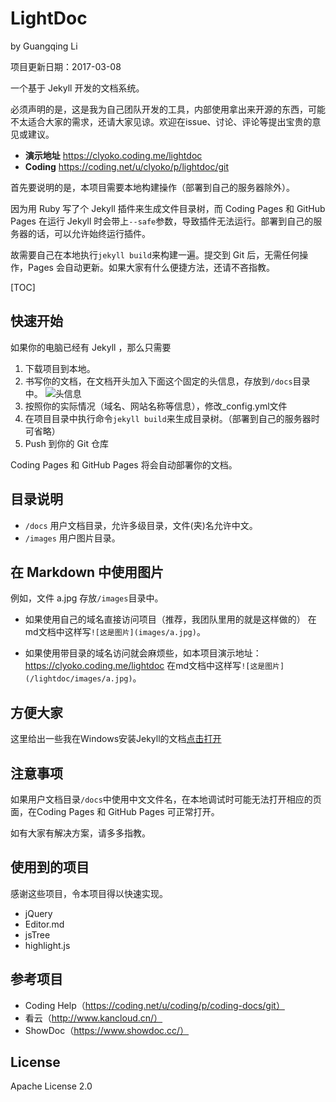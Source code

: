 # LightDoc

by Guangqing Li

项目更新日期：2017-03-08

一个基于 Jekyll 开发的文档系统。

必须声明的是，这是我为自己团队开发的工具，内部使用拿出来开源的东西，可能不太适合大家的需求，还请大家见谅。欢迎在issue、讨论、评论等提出宝贵的意见或建议。

- **演示地址** https://clyoko.coding.me/lightdoc
- **Coding** https://coding.net/u/clyoko/p/lightdoc/git

首先要说明的是，本项目需要本地构建操作（部署到自己的服务器除外）。

因为用 Ruby 写了个 Jekyll 插件来生成文件目录树，而 Coding Pages 和 GitHub Pages 在运行 Jekyll 时会带上`--safe`参数，导致插件无法运行。部署到自己的服务器的话，可以允许始终运行插件。

故需要自己在本地执行`jekyll build`来构建一遍。提交到 Git 后，无需任何操作，Pages 会自动更新。如果大家有什么便捷方法，还请不吝指教。

[TOC]

## 快速开始

如果你的电脑已经有 Jekyll ，那么只需要

1. 下载项目到本地。
2. 书写你的文档，在文档开头加入下面这个固定的头信息，存放到`/docs`目录中。
![头信息](/lightdoc/images/head_info.png)
3. 按照你的实际情况（域名、网站名称等信息），修改_config.yml文件
4. 在项目目录中执行命令`jekyll build`来生成目录树。（部署到自己的服务器时可省略）
5. Push 到你的 Git 仓库

Coding Pages 和 GitHub Pages 将会自动部署你的文档。

## 目录说明

- `/docs` 用户文档目录，允许多级目录，文件(夹)名允许中文。
- `/images` 用户图片目录。

## 在 Markdown 中使用图片

例如，文件 a.jpg 存放`/images`目录中。

- 如果使用自己的域名直接访问项目（推荐，我团队里用的就是这样做的）
在md文档中这样写`![这是图片](images/a.jpg)`。

- 如果使用带目录的域名访问就会麻烦些，如本项目演示地址：https://clyoko.coding.me/lightdoc
在md文档中这样写`![这是图片](/lightdoc/images/a.jpg)`。

## 方便大家

这里给出一些我在Windows安装Jekyll的文档[点击打开](https://clyoko.coding.me/lightdoc/docs/Windows安装Jekyll)

## 注意事项

如果用户文档目录`/docs`中使用中文文件名，在本地调试时可能无法打开相应的页面，在Coding Pages 和 GitHub Pages 可正常打开。

如有大家有解决方案，请多多指教。

## 使用到的项目

感谢这些项目，令本项目得以快速实现。

- jQuery
- Editor.md
- jsTree
- highlight.js

## 参考项目

- Coding Help（https://coding.net/u/coding/p/coding-docs/git）
- 看云（http://www.kancloud.cn/）
- ShowDoc（https://www.showdoc.cc/）

## License

Apache License 2.0

